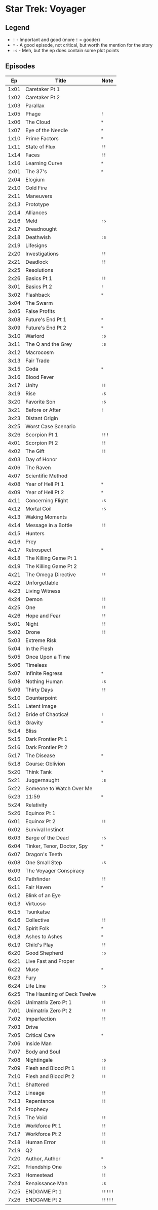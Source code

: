 # Star Trek: Voyager

## Legend

* `!`   - Important and good (more `!` = gooder)
* `*`   - A good episode, not critical, but worth the mention for the story
* `:s`    - Meh, but the ep does contain some plot points

## Episodes

| Ep   | Title                  | Note
|-     |-                       |-
| 1x01 | Caretaker Pt 1
| 1x02 | Caretaker Pt 2
| 1x03 | Parallax
| 1x05 | Phage                  | `!`
| 1x06 | The Cloud              | `*`
| 1x07 | Eye of the Needle      | `*`
| 1x10 | Prime Factors          | `*`
| 1x11 | State of Flux          | `!!`
| 1x14 | Faces                  | `!!`
| 1x16 | Learning Curve         | `*`
| 2x01 | The 37's               | `*`
| 2x04 | Elogium
| 2x10 | Cold Fire
| 2x11 | Maneuvers
| 2x13 | Prototype
| 2x14 | Alliances
| 2x16 | Meld                   | `:s`
| 2x17 | Dreadnought
| 2x18 | Deathwish              | `:s`
| 2x19 | Lifesigns
| 2x20 | Investigations         | `!!`
| 2x21 | Deadlock               | `!!`
| 2x25 | Resolutions
| 2x26 | Basics Pt 1            | `!!`
| 3x01 | Basics Pt 2            | `!`
| 3x02 | Flashback              | `*`
| 3x04 | The Swarm
| 3x05 | False Profits
| 3x08 | Future's End Pt 1      | `*`
| 3x09 | Future's End Pt 2      | `*`
| 3x10 | Warlord                | `:s`
| 3x11 | The Q and the Grey     | `:s`
| 3x12 | Macrocosm
| 3x13 | Fair Trade
| 3x15 | Coda                   | `*`
| 3x16 | Blood Fever
| 3x17 | Unity                  | `!!`
| 3x19 | Rise                   | `:s`
| 3x20 | Favorite Son           | `:s`
| 3x21 | Before or After        | `!`
| 3x23 | Distant Origin
| 3x25 | Worst Case Scenario
| 3x26 | Scorpion Pt 1          | `!!!`
| 4x01 | Scorpion Pt 2          | `!!`
| 4x02 | The Gift               | `!!`
| 4x03 | Day of Honor
| 4x06 | The Raven
| 4x07 | Scientific Method
| 4x08 | Year of Hell Pt 1      | `*`
| 4x09 | Year of Hell Pt 2      | `*`
| 4x11 | Concerning Flight      | `:s`
| 4x12 | Mortal Coil            | `:s`
| 4x13 | Waking Moments
| 4x14 | Message in a Bottle    | `!!`
| 4x15 | Hunters
| 4x16 | Prey
| 4x17 | Retrospect             | `*`
| 4x18 | The Killing Game Pt 1
| 4x19 | The Killing Game Pt 2
| 4x21 | The Omega Directive    | `!!`
| 4x22 | Unforgettable
| 4x23 | Living Witness
| 4x24 | Demon                  | `!!`
| 4x25 | One                    | `!!`
| 4x26 | Hope and Fear          | `!!`
| 5x01 | Night                  | `!!`
| 5x02 | Drone                  | `!!`
| 5x03 | Extreme Risk
| 5x04 | In the Flesh
| 5x05 | Once Upon a Time
| 5x06 | Timeless
| 5x07 | Infinite Regress       | `*`
| 5x08 | Nothing Human          | `:s`
| 5x09 | Thirty Days            | `!!`
| 5x10 | Counterpoint
| 5x11 | Latent Image
| 5x12 | Bride of Chaotica!     | `!`
| 5x13 | Gravity                | `*`
| 5x14 | Bliss
| 5x15 | Dark Frontier Pt 1
| 5x16 | Dark Frontier Pt 2
| 5x17 | The Disease            | `*`
| 5x18 | Course: Oblivion
| 5x20 | Think Tank             | `*`
| 5x21 | Juggernaught           | `:s`
| 5x22 | Someone to Watch Over Me
| 5x23 | 11:59                  | `*`
| 5x24 | Relativity
| 5x26 | Equinox Pt 1
| 6x01 | Equinox Pt 2           | `!!`
| 6x02 | Survival Instinct
| 6x03 | Barge of the Dead      | `:s`
| 6x04 | Tinker, Tenor, Doctor, Spy | `*`
| 6x07 | Dragon's Teeth
| 6x08 | One Small Step         | `:s`
| 6x09 | The Voyager Conspiracy
| 6x10 | Pathfinder             | `!!`
| 6x11 | Fair Haven             | `*`
| 6x12 | Blink of an Eye
| 6x13 | Virtuoso
| 6x15 | Tsunkatse
| 6x16 | Collective             | `!!`
| 6x17 | Spirit Folk            | `*`
| 6x18 | Ashes to Ashes         | `*`
| 6x19 | Child's Play           | `!!`
| 6x20 | Good Shepherd          | `:s`
| 6x21 | Live Fast and Proper
| 6x22 | Muse                   | `*`
| 6x23 | Fury
| 6x24 | Life Line              | `:s`
| 6x25 | The Haunting of Deck Twelve
| 6x26 | Unimatrix Zero Pt 1    | `!!`
| 7x01 | Unimatrix Zero Pt 2    | `!!`
| 7x02 | Imperfection           | `!!`
| 7x03 | Drive
| 7x05 | Critical Care          | `*`
| 7x06 | Inside Man
| 7x07 | Body and Soul
| 7x08 | Nightingale            | `:s`
| 7x09 | Flesh and Blood Pt 1   | `!!`
| 7x10 | Flesh and Blood Pt 2   | `!!`
| 7x11 | Shattered
| 7x12 | Lineage                | `!!`
| 7x13 | Repentance             | `!!`
| 7x14 | Prophecy
| 7x15 | The Void               | `!!`
| 7x16 | Workforce Pt 1         | `!!`
| 7x17 | Workforce Pt 2         | `!!`
| 7x18 | Human Error            | `!!`
| 7x19 | Q2
| 7x20 | Author, Author         | `*`
| 7x21 | Friendship One         | `:s`
| 7x23 | Homestead              | `!!`
| 7x24 | Renaissance Man        | `:s`
| 7x25 | ENDGAME Pt 1           | `!!!!!`
| 7x26 | ENDGAME Pt 2           | `!!!!!`
